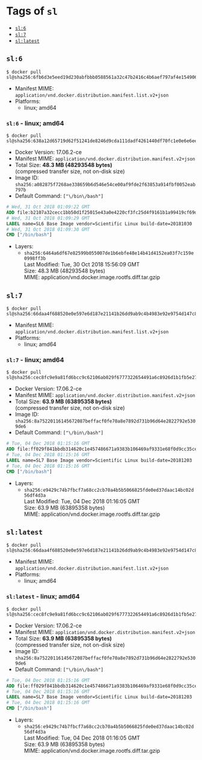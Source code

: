 <!-- THIS FILE IS GENERATED VIA './update-remote.sh' -->

# Tags of `sl`

-	[`sl:6`](#sl6)
-	[`sl:7`](#sl7)
-	[`sl:latest`](#sllatest)

## `sl:6`

```console
$ docker pull sl@sha256:6fb6d3e5eed19d230abfbbb0588561a32c47b2416c4b6aef797af4e1549060c7
```

-	Manifest MIME: `application/vnd.docker.distribution.manifest.list.v2+json`
-	Platforms:
	-	linux; amd64

### `sl:6` - linux; amd64

```console
$ docker pull sl@sha256:638a12d65719d62f51241de8246d9cda111dadf4261440df70fc1e0e6e6eed65
```

-	Docker Version: 17.06.2-ce
-	Manifest MIME: `application/vnd.docker.distribution.manifest.v2+json`
-	Total Size: **48.3 MB (48293548 bytes)**  
	(compressed transfer size, not on-disk size)
-	Image ID: `sha256:a082875f7268ae338659b6d546e54ce00af9fde2f63853a914fbf0052eab797b`
-	Default Command: `["\/bin\/bash"]`

```dockerfile
# Wed, 31 Oct 2018 01:09:22 GMT
ADD file:b2107a32cecc1bb50d1f25015e43a0e4220cf3fc25d4f9161b1a99419cf69d92 in / 
# Wed, 31 Oct 2018 01:09:29 GMT
LABEL name=SL6 Base Image vendor=Scientific Linux build-date=20181030
# Wed, 31 Oct 2018 01:09:30 GMT
CMD ["/bin/bash"]
```

-	Layers:
	-	`sha256:6464a6df67e82599b055007de1b6ebfe48e14b41d4152ea03f7c159e0998ff3b`  
		Last Modified: Tue, 30 Oct 2018 15:56:09 GMT  
		Size: 48.3 MB (48293548 bytes)  
		MIME: application/vnd.docker.image.rootfs.diff.tar.gzip

## `sl:7`

```console
$ docker pull sl@sha256:66daa4f688520e0e597e6d187e21141b26dd9ab9c4b4983e92e9754d147c84b0
```

-	Manifest MIME: `application/vnd.docker.distribution.manifest.list.v2+json`
-	Platforms:
	-	linux; amd64

### `sl:7` - linux; amd64

```console
$ docker pull sl@sha256:cec8fc9e9a81fd6bcc9c62106ab029f6777322654491a6c8926d1b1fb5e27e67
```

-	Docker Version: 17.06.2-ce
-	Manifest MIME: `application/vnd.docker.distribution.manifest.v2+json`
-	Total Size: **63.9 MB (63895358 bytes)**  
	(compressed transfer size, not on-disk size)
-	Image ID: `sha256:8a75220116145672087beffacf0fe70a8e7892d731b96d64e2822792e5309de6`
-	Default Command: `["\/bin\/bash"]`

```dockerfile
# Tue, 04 Dec 2018 01:15:16 GMT
ADD file:ff029f841bbdb314620c1e457486671a9383b106469af9331e68f0d9cc35ce2b in / 
# Tue, 04 Dec 2018 01:15:16 GMT
LABEL name=SL7 Base Image vendor=Scientific Linux build-date=20181203
# Tue, 04 Dec 2018 01:15:16 GMT
CMD ["/bin/bash"]
```

-	Layers:
	-	`sha256:e9429c74b7fbcf7a68cc2cb70a4b5b5066825fde0ed37daac14bc02d56df4d3a`  
		Last Modified: Tue, 04 Dec 2018 01:16:05 GMT  
		Size: 63.9 MB (63895358 bytes)  
		MIME: application/vnd.docker.image.rootfs.diff.tar.gzip

## `sl:latest`

```console
$ docker pull sl@sha256:66daa4f688520e0e597e6d187e21141b26dd9ab9c4b4983e92e9754d147c84b0
```

-	Manifest MIME: `application/vnd.docker.distribution.manifest.list.v2+json`
-	Platforms:
	-	linux; amd64

### `sl:latest` - linux; amd64

```console
$ docker pull sl@sha256:cec8fc9e9a81fd6bcc9c62106ab029f6777322654491a6c8926d1b1fb5e27e67
```

-	Docker Version: 17.06.2-ce
-	Manifest MIME: `application/vnd.docker.distribution.manifest.v2+json`
-	Total Size: **63.9 MB (63895358 bytes)**  
	(compressed transfer size, not on-disk size)
-	Image ID: `sha256:8a75220116145672087beffacf0fe70a8e7892d731b96d64e2822792e5309de6`
-	Default Command: `["\/bin\/bash"]`

```dockerfile
# Tue, 04 Dec 2018 01:15:16 GMT
ADD file:ff029f841bbdb314620c1e457486671a9383b106469af9331e68f0d9cc35ce2b in / 
# Tue, 04 Dec 2018 01:15:16 GMT
LABEL name=SL7 Base Image vendor=Scientific Linux build-date=20181203
# Tue, 04 Dec 2018 01:15:16 GMT
CMD ["/bin/bash"]
```

-	Layers:
	-	`sha256:e9429c74b7fbcf7a68cc2cb70a4b5b5066825fde0ed37daac14bc02d56df4d3a`  
		Last Modified: Tue, 04 Dec 2018 01:16:05 GMT  
		Size: 63.9 MB (63895358 bytes)  
		MIME: application/vnd.docker.image.rootfs.diff.tar.gzip
